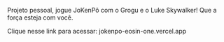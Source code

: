 Projeto pessoal, jogue JoKenPô com o Grogu e o Luke Skywalker!
Que a força esteja com você.

Clique nesse link para acessar: jokenpo-eosin-one.vercel.app

